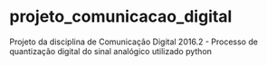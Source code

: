 # projeto_comunicacao_digital
Projeto da disciplina de Comunicação Digital 2016.2 - Processo de quantização digital do sinal analógico utilizado python
